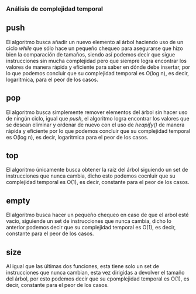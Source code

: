### Análisis de complejidad temporal

## push
El algoritmo busca añadir un nuevo elemento al árbol haciendo uso de un ciclo _while_ que sólo hace un pequeño chequeo para asegurarse que hizo bien la comparación
de tamaños, siendo así podemos decir que sigue instrucciones sin mucha complejidad pero que siempre logra encontrar los valores de manera rápida y eficiente para saber
en dónde debe insertar, por lo que podemos concluir que su complejidad temporal es O(log n), es decir, logaritmica, para el peor de los casos.

## pop
El algoritmo busca simplemente remover elementos del árbol sin hacer uso de ningún ciclo, igual que _push_, el algoritmo logra encontrar los valores que se desean eliminar y
ordenar de nuevo con el uso de _heapify()_ de manera rápida y eficiente por lo que podemos concluir que su complejidad temporal es O(log n), es decir, logaritmica para el peor
de los casos.

## top
El algoritmo únicamente busca obtener la raíz del árbol siguiendo un set de instrucciones que nunca cambia, dicho esto podemos cocnluir que su complejidad temporal es O(1), es
decir, constante para el peor de los casos.

## empty
El algoritmo busca hacer un pequeño chequeo en caso de que el arbol esté vacío, siguiende un set de instrucciones que nunca cambia, dicho lo anterior podemos decir que su
complejidad temporal es O(1), es decir, constante para el peor de los casos.

## size
Al igual que las últimas dos funciones, esta tiene solo un set de instrucciones que nunca cambian, esta vez dirigidas a devolver el tamaño del árbol, por esto podemos decir que
su cpomplejidad temporal es O(1), es decir, constante para el peor de los casos.
